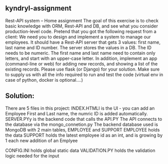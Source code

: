 kyndryl-assignment
------------------
Rest-API system – Home assignment
The goal of this exercise is to check basic knowledge with ORM, Rest-API and DB, and see what you consider production-level code.
Pretend that you got the following request from a client:
We need you to design and implement a system to manage our employees. It should have a Rest-API server that gets 3 values: first name, last name and ID number. The server stores the values in a DB. The ID needs to be numeric. The first name and last name need to contain only letters, and start with an upper-case letter.
In addition, implement an app (command-line or web) for adding new records, and showing a list of the existing records.
Please use flask (or Django) for your solution. Make sure to supply us with all the info required to run and test the code (virtual env in case of python, docker is optional….)


Solution:
---------
There are 5 files in this project:
INDEX.HTMLl is the UI - you can add an Employee First and Last name, the numric ID is added automatically.
SERVER.PYy is the backend code that calls the API.PY
The API connects to the database via the mongo_connetion.py
The backend database used is MongoDB with 2 main tables, EMPLOYEE and SUPPORT
  EMPLOYEE holds the data
  SUPPORT holds the latest employee id as an int, and is growing by 1 each new addition of an Emplyee
  
 CONFIG.INI holds global static data
 VALIDATION.PY holds the validation logic needed for the input
  
